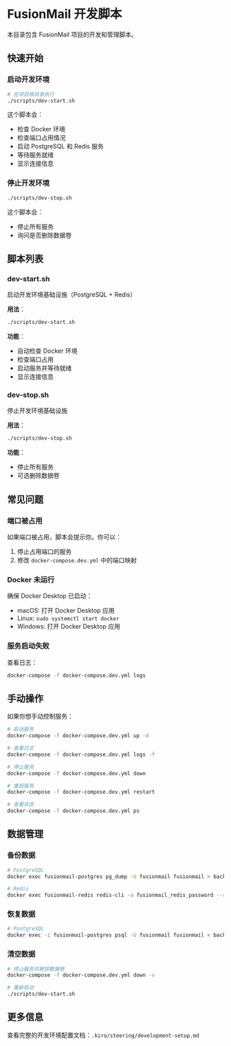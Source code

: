 # FusionMail 开发脚本

本目录包含 FusionMail 项目的开发和管理脚本。

## 快速开始

### 启动开发环境

```bash
# 在项目根目录执行
./scripts/dev-start.sh
```

这个脚本会：
- 检查 Docker 环境
- 检查端口占用情况
- 启动 PostgreSQL 和 Redis 服务
- 等待服务就绪
- 显示连接信息

### 停止开发环境

```bash
./scripts/dev-stop.sh
```

这个脚本会：
- 停止所有服务
- 询问是否删除数据卷

## 脚本列表

### dev-start.sh
启动开发环境基础设施（PostgreSQL + Redis）

**用法**：
```bash
./scripts/dev-start.sh
```

**功能**：
- 自动检查 Docker 环境
- 检查端口占用
- 启动服务并等待就绪
- 显示连接信息

### dev-stop.sh
停止开发环境基础设施

**用法**：
```bash
./scripts/dev-stop.sh
```

**功能**：
- 停止所有服务
- 可选删除数据卷

## 常见问题

### 端口被占用

如果端口被占用，脚本会提示你。你可以：

1. 停止占用端口的服务
2. 修改 `docker-compose.dev.yml` 中的端口映射

### Docker 未运行

确保 Docker Desktop 已启动：
- macOS: 打开 Docker Desktop 应用
- Linux: `sudo systemctl start docker`
- Windows: 打开 Docker Desktop 应用

### 服务启动失败

查看日志：
```bash
docker-compose -f docker-compose.dev.yml logs
```

## 手动操作

如果你想手动控制服务：

```bash
# 启动服务
docker-compose -f docker-compose.dev.yml up -d

# 查看日志
docker-compose -f docker-compose.dev.yml logs -f

# 停止服务
docker-compose -f docker-compose.dev.yml down

# 重启服务
docker-compose -f docker-compose.dev.yml restart

# 查看状态
docker-compose -f docker-compose.dev.yml ps
```

## 数据管理

### 备份数据

```bash
# PostgreSQL
docker exec fusionmail-postgres pg_dump -U fusionmail fusionmail > backup.sql

# Redis
docker exec fusionmail-redis redis-cli -a fusionmail_redis_password --rdb /data/dump.rdb
```

### 恢复数据

```bash
# PostgreSQL
docker exec -i fusionmail-postgres psql -U fusionmail fusionmail < backup.sql
```

### 清空数据

```bash
# 停止服务并删除数据卷
docker-compose -f docker-compose.dev.yml down -v

# 重新启动
./scripts/dev-start.sh
```

## 更多信息

查看完整的开发环境配置文档：`.kiro/steering/development-setup.md`
